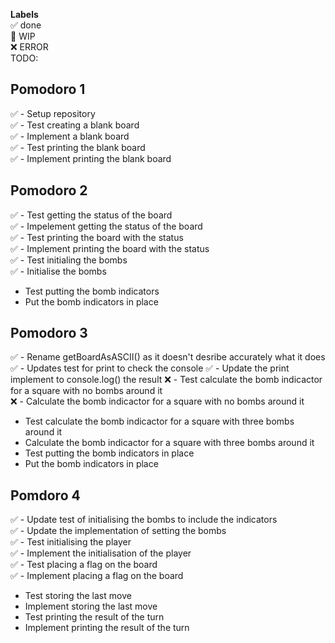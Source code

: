 **Labels**  
✅ done  
🚧 WIP  
❌ ERROR  
TODO:  

## Pomodoro 1  
✅ - Setup repository  
✅ - Test creating a blank board  
✅ - Implement a blank board  
✅ - Test printing the blank board  
✅ - Implement printing the blank board  

## Pomodoro 2  
✅ - Test getting the status of the board  
✅ - Impelement getting the status of the board   
✅ - Test printing the board with the status  
✅ - Implement printing the board with the status  
✅ - Test initialing the bombs  
✅ - Initialise the bombs  
- Test putting the bomb indicators  
- Put the bomb indicators in place  

## Pomodoro 3  
✅ - Rename getBoardAsASCII() as it doesn't desribe accurately what it does
✅ - Updates test for print to check the console
✅ - Update the print implement to console.log() the result
❌ - Test calculate the bomb indicactor for a square with no bombs around it    
❌ - Calculate the bomb indicactor for a square with no bombs around it  
- Test calculate the bomb indicactor for a square with three bombs around it    
- Calculate the bomb indicactor for a square with three bombs around it  
- Test putting the bomb indicators in place  
- Put the bomb indicators in place  

## Pomdoro 4  
✅ - Update test of initialising the bombs to include the indicators  
✅ - Update the implementation of setting the bombs  
✅ - Test initialising the player  
✅ - Implement the initialisation of the player  
✅ - Test placing a flag on the board  
✅ - Implement placing a flag on the board  
- Test storing the last move  
- Implement storing the last move  
- Test printing the result of the turn  
- Implement printing the result of the turn  
